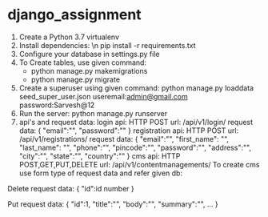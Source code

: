 # django_assignment

1. Create a Python 3.7 virtualenv
2. Install dependencies: \n
   pip install -r requirements.txt
3. Configure your database in settings.py file
4. To Create tables, use given command:
   - python manage.py makemigrations
   - python manage.py migrate
5. Create a superuser using given command:
   python manage.py loaddata seed_super_user.json
   useremail:admin@gmail.com
   password:Sarvesh@12
6. Run the server:
   python manage.py runserver
7. api's and request data:
   login api: HTTP POST
   url: /api/v1/login/
   request data: {
    "email":"",
    "password":""
   }
   registration api: HTTP POST
   url: /api/v1/registrations/
   request data: {
    "email":"",
    "first_name": "",
    "last_name": "",
    "phone":"",
    "pincode":"",
    "password":"",
    "address":"",
    "city":"",
    "state":"",
    "country":""
  }
  cms api: HTTP POST,GET,PUT,DELETE
  url: /api/v1/contentmanagements/
  To create cms use form type of request data and refer given db:
  
  Delete request data:
  {
    "id":id number
  }
  
  Put request data:
  {
    "id":1,
    "title":"",
    "body":"",
    "summary":"",
    ...
  }
  
